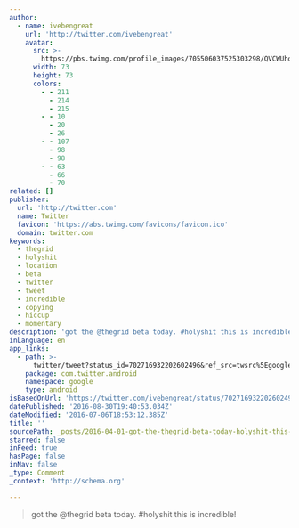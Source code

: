 ```yaml
---
author:
  - name: ivebengreat
    url: 'http://twitter.com/ivebengreat'
    avatar:
      src: >-
        https://pbs.twimg.com/profile_images/705506037525303298/QVCWUhoO_bigger.jpg
      width: 73
      height: 73
      colors:
        - - 211
          - 214
          - 215
        - - 10
          - 20
          - 26
        - - 107
          - 98
          - 98
        - - 63
          - 66
          - 70
related: []
publisher:
  url: 'http://twitter.com'
  name: Twitter
  favicon: 'https://abs.twimg.com/favicons/favicon.ico'
  domain: twitter.com
keywords:
  - thegrid
  - holyshit
  - location
  - beta
  - twitter
  - tweet
  - incredible
  - copying
  - hiccup
  - momentary
description: 'got the @thegrid beta today. #holyshit this is incredible!'
inLanguage: en
app_links:
  - path: >-
      twitter/tweet?status_id=702716932202602496&ref_src=twsrc%5Egoogle%7Ctwcamp%5Eandroidseo%7Ctwgr%5Estatus%7Ctwterm%5E702716932202602496
    package: com.twitter.android
    namespace: google
    type: android
isBasedOnUrl: 'https://twitter.com/ivebengreat/status/702716932202602496'
datePublished: '2016-08-30T19:40:53.034Z'
dateModified: '2016-07-06T18:53:12.385Z'
title: ''
sourcePath: _posts/2016-04-01-got-the-thegrid-beta-today-holyshit-this-is-incredible.md
starred: false
inFeed: true
hasPage: false
inNav: false
_type: Comment
_context: 'http://schema.org'

---
```

> got the @thegrid beta today. \#holyshit this is incredible!